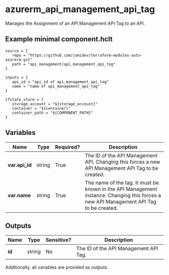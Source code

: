# azurerm_api_management_api_tag

Manages the Assignment of an API Management API Tag to an API.

## Example minimal component.hclt

```hcl
source = {
   repo = "https://github.com/jumidev/terraform-modules-auto-azurerm.git" 
   path = "api_management/api_management_api_tag" 
}

inputs = {
   api_id = "api_id of api_management_api_tag" 
   name = "name of api_management_api_tag" 
}

tfstate_store = {
   storage_account = "${storage_account}" 
   container = "${container}" 
   container_path = "${COMPONENT_PATH}" 
}

```

## Variables

| Name | Type | Required? |  Description |
| ---- | ---- | --------- |  ----------- |
| **var.api_id** | string | True | The ID of the API Management API. Changing this forces a new API Management API Tag to be created. | 
| **var.name** | string | True | The name of the tag. It must be known in the API Management instance. Changing this forces a new API Management API Tag to be created. | 



## Outputs

| Name | Type | Sensitive? | Description |
| ---- | ---- | --------- | --------- |
| **id** | string | No  | The ID of the API Management API Tag. | 

Additionally, all variables are provided as outputs.
